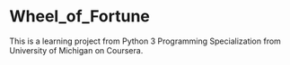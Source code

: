 # Wheel_of_Fortune

This is a learning project from Python 3 Programming Specialization from University of Michigan on Coursera. 
